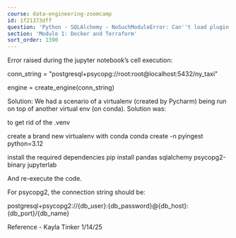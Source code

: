 ```yaml
---
course: data-engineering-zoomcamp
id: 1f21373dff
question: 'Python - SQLAlchemy - NoSuchModuleError: Can''t load plugin: sqlalchemy.dialects:postgresql.psycopg'
section: 'Module 1: Docker and Terraform'
sort_order: 1390
---
```


Error raised during the jupyter notebook’s cell execution:

conn_string = "postgresql+psycopg://root:root@localhost:5432/ny_taxi"

engine = create_engine(conn_string)

Solution: We had a scenario of a virtualenv (created by Pycharm) being run on top of another virtual env (on conda). Solution was:

to get rid of the .venv

create a brand new virtualenv with conda conda create -n pyingest python=3.12

install the required dependencies pip install pandas sqlalchemy psycopg2-binary jupyterlab

And re-execute the code.

For psycopg2, the connection string should be:

postgresql+psycopg2://{db_user}:{db_password}@{db_host}:{db_port}/{db_name}

Reference - Kayla Tinker 1/14/25


